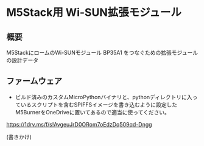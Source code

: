 # M5Stack用 Wi-SUN拡張モジュール

## 概要

M5StackにロームのWi-SUNモジュール BP35A1 をつなぐための拡張モジュールの設計データ

## ファームウェア

* ビルド済みのカスタムMicroPythonバイナリと、pythonディレクトリに入っているスクリプトを含むSPIFFSイメージを書き込むように設定したM5BurnerをOneDriveに置いてあるので適当に使ってください。

https://1drv.ms/f/s!AvgeuJrD0ORom7oEdzDq509qd-Dngg

(書きかけ)